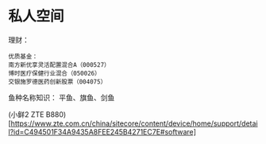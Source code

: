 # 私人空间

理财：
```
优质基金：
南方新优享灵活配置混合A（000527）
博时医疗保健行业混合（050026）
交银施罗德医药创新股票（004075）
```

鱼种名称知识：
平鱼、旗鱼、剑鱼

(小鲜2 ZTE B880)[https://www.zte.com.cn/china/sitecore/content/device/home/support/detail?id=C494501F34A9435A8FEE245B4271EC7E#software]
